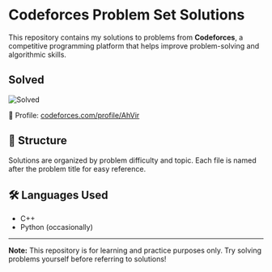 # Codeforces Problem Set Solutions

This repository contains my solutions to problems from **Codeforces**, a competitive programming platform that helps improve problem-solving and algorithmic skills.

## Solved
![Solved](https://img.shields.io/badge/Solved-285-blue)

📌 Profile: [codeforces.com/profile/AhVir](https://codeforces.com/profile/AhVir)  

## 📂 Structure
Solutions are organized by problem difficulty and topic. Each file is named after the problem title for easy reference.

## 🛠 Languages Used
- C++
- Python (occasionally)

<!--
## ✅ Progress
Check my live progress on my [Codeforces profile](https://codeforces.com/profile/AhVir).
-->
---

**Note:** This repository is for learning and practice purposes only. Try solving problems yourself before referring to solutions!
